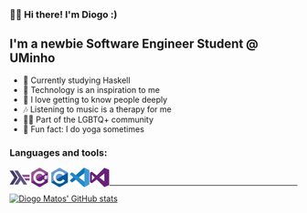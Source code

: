 ### 👋🏼 Hi there! I'm Diogo :)

## I'm a newbie Software Engineer Student @ UMinho
- 📂 Currently studying Haskell
- 💾 Technology is an inspiration to me
- 💫 I love getting to know people deeply
- 🎶 Listening to music is a therapy for me
- 🏳️‍🌈 Part of the LGBTQ+ community
- 🌱 Fun fact: I do yoga sometimes

### Languages and tools:

<img align="left" width="35px" alt="Haskell" src="https://raw.githubusercontent.com/devicons/devicon/2ae2a900d2f041da66e950e4d48052658d850630/icons/haskell/haskell-original.svg" />
<img align="left" width="35px" alt="C#" src="https://raw.githubusercontent.com/devicons/devicon/2ae2a900d2f041da66e950e4d48052658d850630/icons/csharp/csharp-original.svg" />
<img align="left" width="35px" alt="C" src="https://raw.githubusercontent.com/devicons/devicon/2ae2a900d2f041da66e950e4d48052658d850630/icons/c/c-original.svg" />
<img align="left" width="35px" alt="Visual Studio Code" src="https://raw.githubusercontent.com/devicons/devicon/2ae2a900d2f041da66e950e4d48052658d850630/icons/vscode/vscode-original.svg" />
<img align="left" width="35px" alt="Visual Studio" src="https://raw.githubusercontent.com/devicons/devicon/2ae2a900d2f041da66e950e4d48052658d850630/icons/visualstudio/visualstudio-plain.svg" />

<br />

---
[![Diogo Matos' GitHub stats](https://github-readme-stats.vercel.app/api?username=sassypocoyo&show_icons=true&theme=tokyonight)](https://github.com/anuraghazra/github-readme-stats)


